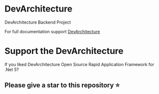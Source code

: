# DevArchitecture

DevArchitecture Backend Project

For full documentation support [DevArchitecture](https://www.devarchitecture.net)

# Support the DevArchitecture 

If you liked DevArchitecture Open Source Rapid Application Framework for .Net 5? 

## Please give a star to this repository ⭐
